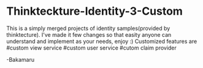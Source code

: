 # Thinkteckture-Identity-3-Custom

This is a simply merged projects of identity samples(provided by thinktecture).
I've made it few changes so that easity anyone can understand and implement as your needs, enjoy :)
Customized features are
#custom view service
#custom user service
#cutom claim provider

-Bakamaru
